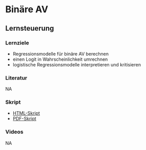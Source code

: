 # Binäre AV



## Lernsteuerung


### Lernziele 

- Regressionsmodelle für binäre AV berechnen
- einen Logit in Wahrscheinlichkeit umrechnen
- logistische Regressionsmodelle interpretieren und kritisieren




### Literatur 

NA



<!-- # Folien, Videos -->
  
  
### Skript 

- [HTML-Skript](https://sebastiansauer.github.io/QM2-Folien/Themen/QM2-Thema9-Binaere-AV.html#1)
- [PDF-Skript](https://sebastiansauer.github.io/QM2-Folien/Themen/QM2-Thema9-Binaere-AV.pdf)




### Videos 

NA
